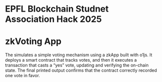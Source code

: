 # EPFL Blockchain Studnet Association Hack 2025

# zkVoting App

The simulates a simple voting mechanism using a zkApp built with o1js. It deploys a smart contract that tracks votes, and then it executes a transaction that casts a “yes” vote, updating and verifying the on-chain state. The final printed output confirms that the contract correctly recorded one vote in favor.
